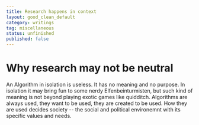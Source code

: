 ```yaml
---
title: Research happens in context
layout: good_clean_default
category: writings
tag: miscellaneous
status: unfinished
published: false
---
```


# Why research may not be neutral

An Algorithm in isolation is useless. It has no meaning and no purpose. In isolation it may bring fun to some nerdy Elfenbeinturmisten, but such kind of meaning is not beyond playing exotic games like quidditch.
Algorithms are always used, they want to be used, they are created to be used. How they are used decides society -- the social and political environemnt with its specific values and needs.
